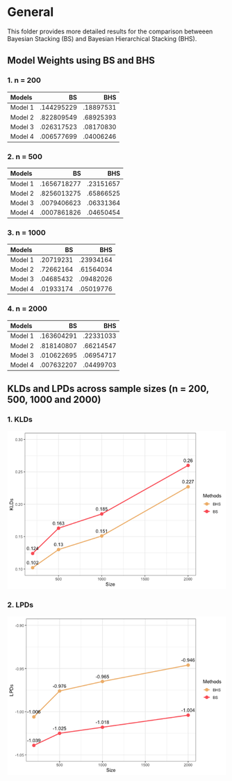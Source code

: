 # General

This folder provides more detailed results for the comparison betweeen Bayesian Stacking (BS) and Bayesian Hierarchical Stacking (BHS).

## Model Weights using BS and BHS
### 1. n = 200

| Models |    BS    |    BHS    |
| :---   |    ---:  |    ---:   |
|Model 1 |.144295229|.18897531  |
|Model 2 |.822809549|.68925393  |  
|Model 3 |.026317523|.08170830  |
|Model 4 |.006577699|.04006246  |


### 2. n = 500

| Models |    BS     |    BHS    |
| :---   |    ---:   |    ---:   |
|Model 1 |.1656718277|.23151657  |
|Model 2 |.8256013275|.65866525  |  
|Model 3 |.0079406623|.06331364  |
|Model 4 |.0007861826|.04650454  |


### 3. n = 1000

| Models |    BS    |    BHS    |
| :---   |    ---:  |    ---:   |
|Model 1 |.20719231 |.23934164  |
|Model 2 |.72662164 |.61564034  |  
|Model 3 |.04685432 |.09482026  |
|Model 4 |.01933174 |.05019776  |


### 4. n = 2000

| Models |    BS    |    BHS    |
| :---   |    ---:  |    ---:   |
|Model 1 |.163604291|.22331033  |
|Model 2 |.818140807|.66214547  |  
|Model 3 |.010622695|.06954717  |
|Model 4 |.007632207|.04499703  |

## KLDs and LPDs across sample sizes (n = 200, 500, 1000 and 2000)
### 1. KLDs

![kld](kld2000.png)

### 2. LPDs

![lpd](lpd2000.png)



